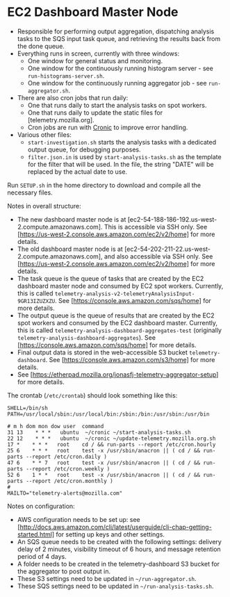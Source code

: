 EC2 Dashboard Master Node
=========================

* Responsible for performing output aggregation, dispatching analysis tasks to the SQS input task queue, and retrieving the results back from the done queue.
* Everything runs in screen, currently with three windows:
    * One window for general status and monitoring.
    * One window for the continuously running histogram server - see `run-histograms-server.sh`.
    * One window for the continuously running aggregator job - see `run-aggregator.sh`.
* There are also cron jobs that run daily:
    * One that runs daily to start the analysis tasks on spot workers.
    * One that runs daily to update the static files for [telemetry.mozilla.org].
    * Cron jobs are run with [Cronic](http://habilis.net/cronic/) to improve error handling.
* Various other files:
    * `start-investigation.sh` starts the analysis tasks with a dedicated output queue, for debugging purposes.
    * `filter.json.in` is used by `start-analysis-tasks.sh` as the template for the filter that will be used. In the file, the string "DATE" will be replaced by the actual date to use.

Run `SETUP.sh` in the home directory to download and compile all the necessary files.

Notes in overall structure:

* The new dashboard master node is at [ec2-54-188-186-192.us-west-2.compute.amazonaws.com]. This is accessible via SSH only. See [https://us-west-2.console.aws.amazon.com/ec2/v2/home] for more details.
* The old dashboard master node is at [ec2-54-202-211-22.us-west-2.compute.amazonaws.com], and also accessible via SSH only. See [https://us-west-2.console.aws.amazon.com/ec2/v2/home] for more details.
* The task queue is the queue of tasks that are created by the EC2 dashboard master node and consumed by EC2 spot workers. Currently, this is called `telemetry-analysis-v2-telemetryAnalysisInput-9GR13IZUZXZU`. See [https://console.aws.amazon.com/sqs/home] for more details.
* The output queue is the queue of results that are created by the EC2 spot workers and consumed by the EC2 dashboard master. Currently, this is called `telemetry-analysis-dashboard-aggregates-test` (originally `telemetry-analysis-dashboard-aggregates`). See [https://console.aws.amazon.com/sqs/home] for more details.
* Final output data is stored in the web-accessible S3 bucket `telemetry-dashboard`. See [https://console.aws.amazon.com/s3/home] for more details.
* See [https://etherpad.mozilla.org/jonasfj-telemetry-aggregator-setup] for more details.

The crontab (`/etc/crontab`) should look something like this:

    SHELL=/bin/sh
    PATH=/usr/local/sbin:/usr/local/bin:/sbin:/bin:/usr/sbin:/usr/bin

    # m h dom mon dow user  command
    31 13    * * *   ubuntu  ~/cronic ~/start-analysis-tasks.sh
    22 12    * * *   ubuntu  ~/cronic ~/update-telemetry.mozilla.org.sh
    17 *    * * *   root    cd / && run-parts --report /etc/cron.hourly
    25 6    * * *   root    test -x /usr/sbin/anacron || ( cd / && run-parts --report /etc/cron.daily )
    47 6    * * 7   root    test -x /usr/sbin/anacron || ( cd / && run-parts --report /etc/cron.weekly )
    52 6    1 * *   root    test -x /usr/sbin/anacron || ( cd / && run-parts --report /etc/cron.monthly )
    #
    MAILTO="telemetry-alerts@mozilla.com"

Notes on configuration:

* AWS configuration needs to be set up: see [http://docs.aws.amazon.com/cli/latest/userguide/cli-chap-getting-started.html] for setting up keys and other settings.
* An SQS queue needs to be created with the following settings: delivery delay of 2 minutes, visibility timeout of 6 hours, and message retention period of 4 days.
* A folder needs to be created in the telemetry-dashboard S3 bucket for the aggregator to post output in.
* These S3 settings need to be updated in `~/run-aggregator.sh`.
* These SQS settings need to be updated in `~/run-analysis-tasks.sh`.